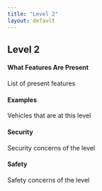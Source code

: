 ```yaml
---
title: "Level 2"
layout: default
---
```

## Level 2

#### What Features Are Present
List of present features

#### Examples
Vehicles that are at this level

#### Security
Security concerns of the level

#### Safety
Safety concerns of the level
